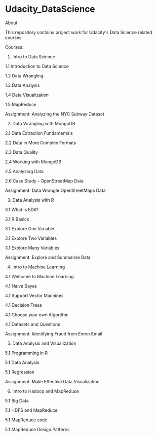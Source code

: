 # Udacity_DataScience
About

This repository contains project work for Udacity's Data Science related courses

Courses:
  
  1. Intro to Data Science

  1.1 Introduction to Data Science
  
  1.2 Data Wrangling
  
  1.3 Data Analysis
  
  1.4 Data Visualization
  
  1.5 MapReduce
  
  Assignment: Analyzing the NYC Subway Dataset


  2. Data Wrangling with MongoDB

  2.1 Data Extraction Fundamentals
  
  2.2 Data in More Complex Formats
  
  2.3 Data Quality
  
  2.4 Working with MongoDB
  
  2.5 Analyzing Data
  
  2.6 Case Study - OpenStreetMap Data
  
  Assignment: Data Wrangle OpenStreetMaps Data

  
  3. Data Analysis with R

  3.1 What is EDA?
  
  3.1 R Basics
  
  3.1 Explore One Variable
  
  3.1 Explore Two Variables
  
  3.1 Explore Many Variables
  
  Assignment: Explore and Summarize Data


  4. Intro to Machine Learning

  4.1 Welcome to Machine Learning
  
  4.1 Naive Bayes
  
  4.1 Support Vector Machines
  
  4.1 Decision Trees
  
  4.1 Choose your own Algorithm
  
  4.1 Datasets and Questions
  
  Assignment: Identifying Fraud from Enron Email


  5. Data Analysis and Visualization

  5.1 Programming in R
  
  5.1 Data Analysis
  
  5.1 Regression
  
  Assignment: Make Effective Data Visualization


  6. Intro to Hadoop and MapReduce

  5.1 Big Data
  
  5.1 HDFS and MapReduce
  
  5.1 MapReduce code
  
  5.1 MapReduce Design Patterns
  

